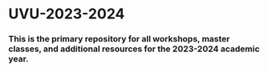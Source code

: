 # UVU-2023-2024

### This is the primary repository for all workshops, master classes, and additional resources for the 2023-2024 academic year.
